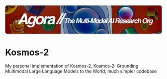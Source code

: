 [![Multi-Modality](agorabanner.png)](https://discord.gg/qUtxnK2NMf)


# Kosmos-2
My personal implementation of Kosmos-2, Kosmos-2: Grounding Multimodal Large Language Models to the World, much simpler codebase
